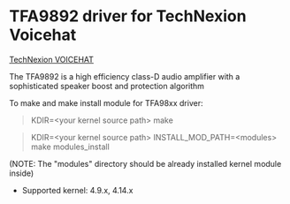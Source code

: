 # TFA9892 driver for TechNexion Voicehat


[TechNexion VOICEHAT](https://shop.technexion.com/voicehat.html)

The TFA9892 is a high efficiency class-D audio amplifier with a sophisticated speaker boost and protection algorithm

To make and make install module for TFA98xx driver:

> KDIR=\<your kernel source path> make

> KDIR=\<your kernel source path> INSTALL_MOD_PATH=\<modules> make modules_install

(NOTE: The "modules" directory should be already installed kernel module inside)


* Supported kernel: 4.9.x, 4.14.x
